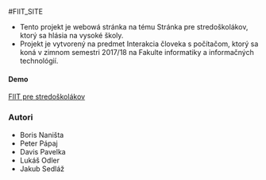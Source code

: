 #FIIT_SITE

- Tento projekt je webowá stránka na tému Stránka pre stredoškolákov, ktorý sa hlásia na vysoké školy. 
- Projekt je vytvorený na predmet Interakcia človeka s počítačom, ktorý sa koná v zimnom semestri 2017/18 na Fakulte informatiky a informačných technológií.

#### Demo
[FIIT pre stredoškolákov](https://www.xnanista.github.io/fiit_site)

### Autori

- Boris Naništa
- Peter Pápaj
- Davis Pavelka
- Lukáš Odler
- Jakub Sedláž